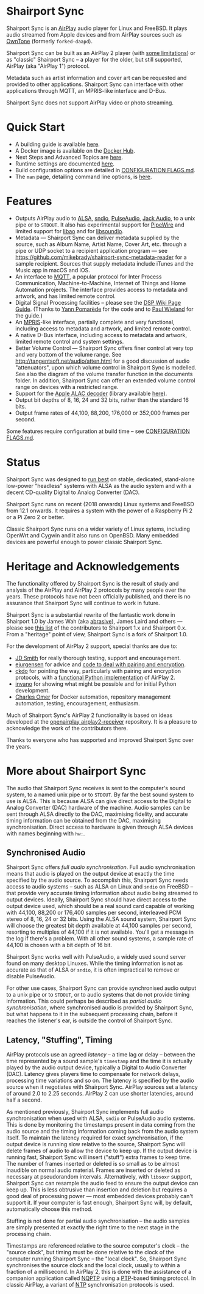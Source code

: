 # Shairport Sync
Shairport Sync is an [AirPlay](https://www.pocket-lint.com/speakers/news/apple/144646-apple-airplay-2-vs-airplay-what-s-the-difference) audio player for Linux and FreeBSD. It plays audio streamed from Apple devices and from AirPlay sources such as [OwnTone](https://github.com/owntone/owntone-server) (formerly `forked-daapd`).

Shairport Sync can be built as an AirPlay 2 player (with [some limitations](AIRPLAY2.md#features-and-limitations)) or as "classic" Shairport Sync – a player for the older, but still supported, AirPlay (aka "AirPlay 1") protocol.

Metadata such as artist information and cover art can be requested and provided to other applications. Shairport Sync can interface with other applications through MQTT, an MPRIS-like interface and D-Bus.

Shairport Sync does not support AirPlay video or photo streaming.

# Quick Start
* A building guide is available [here](BUILD.md).
* A Docker image is available on the [Docker Hub](https://hub.docker.com/r/mikebrady/shairport-sync).
* Next Steps and Advanced Topics are [here](ADVANCED%20TOPICS/README.md).
* Runtime settings are documented [here](scripts/shairport-sync.conf).
* Build configuration options are detailed in [CONFIGURATION FLAGS.md](CONFIGURATION%20FLAGS.md).
* The `man` page, detailing command line options, is [here](https://htmlpreview.github.io/?https://github.com/mikebrady/shairport-sync/blob/master/man/shairport-sync.html).

# Features
* Outputs AirPlay audio to [ALSA](https://www.alsa-project.org/wiki/Main_Page), [sndio](http://www.sndio.org), [PulseAudio](https://www.freedesktop.org/wiki/Software/PulseAudio/), [Jack Audio](http://jackaudio.org), to a unix pipe or to `STDOUT`. It also has experimental support for [PipeWire](https://pipewire.org) and limited support for [libao](https://xiph.org/ao/) and for [libsoundio](http://libsound.io).
* Metadata — Shairport Sync can deliver metadata supplied by the source, such as Album Name, Artist Name, Cover Art, etc. through a pipe or UDP socket to a recipient application program — see https://github.com/mikebrady/shairport-sync-metadata-reader for a sample recipient. Sources that supply metadata include iTunes and the Music app in macOS and iOS.
* An interface to [MQTT](https://en.wikipedia.org/wiki/MQTT), a popular protocol for Inter Process Communication, Machine-to-Machine, Internet of Things and Home Automation projects. The interface provides access to metadata and artwork, and has limited remote control.
* Digital Signal Processing facilities – please see the [DSP Wiki Page Guide](https://github.com/mikebrady/shairport-sync/wiki/Digital-Signal-Processing-with-Shairport-Sync). (Thanks to [Yann Pomarède](https://github.com/yannpom) for the code and to [Paul Wieland](https://github.com/PaulWieland) for the guide.)
* An [MPRIS](https://specifications.freedesktop.org/mpris-spec/2.2/)-like interface, partially complete and very functional, including access to metadata and artwork, and limited remote control.
* A native D-Bus interface, including access to metadata and artwork, limited remote control and system settings.
* Better Volume Control — Shairport Sync offers finer control at very top and very bottom of the volume range. See http://tangentsoft.net/audio/atten.html for a good discussion of audio "attenuators", upon which volume control in Shairport Sync is modelled. See also the diagram of the volume transfer function in the documents folder. In addition, Shairport Sync can offer an extended volume control range on devices with a restricted range.
* Support for the [Apple ALAC decoder](https://macosforge.github.io/alac/) (library available [here](https://github.com/mikebrady/alac)).
* Output bit depths of 8, 16, 24 and 32 bits, rather than the standard 16 bits.
* Output frame rates of 44,100, 88,200, 176,000 or 352,000 frames per second.

Some features require configuration at build time – see [CONFIGURATION FLAGS.md](CONFIGURATION%20FLAGS.md).

# Status
Shairport Sync was designed to [run best](ADVANCED%20TOPICS/GetTheBest.md) on stable, dedicated, stand-alone low-power "headless" systems with ALSA as the audio system and with a decent CD-quality Digital to Analog Converter (DAC).

Shairport Sync runs on recent (2018 onwards) Linux systems and FreeBSD from 12.1 onwards. It requires a system with the power of a Raspberry Pi 2 or a Pi Zero 2 or better.

Classic Shairport Sync runs on a wider variety of Linux sytems, including OpenWrt and Cygwin and it also runs on OpenBSD. Many embedded devices are powerful enough to power classic Shairport Sync.

# Heritage and Acknowledgements
The functionality offered by Shairport Sync is the result of study and analysis of the AirPlay and AirPlay 2 protocols by many people over the years. These protocols have not been officially published, and there is no assurance that Shairport Sync will continue to work in future.

Shairport Sync is a substantial rewrite of the fantastic work done in Shairport 1.0 by James Wah (aka [abrasive](https://github.com/abrasive)), James Laird and others — please see [this list](https://github.com/abrasive/shairport/blob/master/README.md#contributors-to-version-1x) of the contributors to Shairport 1.x and Shairport 0.x. From a "heritage" point of view, Shairport Sync is a fork of Shairport 1.0.

For the development of AirPlay 2 support, special thanks are due to:
* [JD Smith](https://github.com/jdtsmith) for really thorough testing, support and encouragement.
* [ejurgensen](https://github.com/ejurgensen) for advice and [code to deal with pairing and encryption](https://github.com/ejurgensen/pair_ap).
* [ckdo](https://github.com/ckdo) for pointing the way, particularly with pairing and encryption protocols, with a [functional Python implementation](https://github.com/ckdo/airplay2-receiver) of AirPlay 2.
* [invano](https://github.com/invano) for showing what might be possible and for initial Python development.
* [Charles Omer](https://github.com/charlesomer) for Docker automation, repository management automation, testing, encouragement, enthusiasm.

Much of Shairport Sync's AirPlay 2 functionality is based on ideas developed at the [openairplay airplay2-receiver]( https://github.com/openairplay/airplay2-receiver) repository. It is a pleasure to acknowledge the work of the contributors there.

Thanks to everyone who has supported and improved Shairport Sync over the years.

# More about Shairport Sync
The audio that Shairport Sync receives is sent to the computer's sound system, to a named unix pipe or to `STDOUT`. By far the best sound system to use is ALSA. This is because ALSA can give direct access to the Digital to Analog Converter (DAC) hardware of the machine. Audio samples can be sent through ALSA directly to the DAC, maximising fidelity, and accurate timing information can be obtained from the DAC, maximising synchronisation. Direct access to hardware is given through ALSA devices with names beginning with `hw:`. 

## Synchronised Audio
Shairport Sync offers *full audio synchronisation*. Full audio synchronisation means that audio is played on the output device at exactly the time specified by the audio source. To accomplish this, Shairport Sync needs access to audio systems – such as ALSA on Linux and `sndio` on FreeBSD – that provide very accurate timing information about audio being streamed to output devices. Ideally, Shairport Sync should have direct access to the output device used, which should be a real sound card capable of working with 44,100, 88,200 or 176,400 samples per second, interleaved PCM stereo of 8, 16, 24 or 32 bits. Using the ALSA sound system, Shairport Sync will choose the greatest bit depth available at 44,100 samples per second, resorting to multiples of 44,100 if it is not available. You'll get a message in the log if there's a problem. With all other sound systems, a sample rate of 44,100 is chosen with a bit depth of 16 bit.

Shairport Sync works well with PulseAudio, a widely used sound server found on many desktop Linuxes. While the timing information is not as accurate as that of ALSA or `sndio`, it is often impractical to remove or disable PulseAudio. 

For other use cases, Shairport Sync can provide synchronised audio output to a unix pipe or to `STDOUT`, or to audio systems that do not provide timing information. This could perhaps be described as *partial audio synchronisation*, where synchronised audio is provided by Shairport Sync, but what happens to it in the subsequent processing chain, before it reaches the listener's ear, is outside the control of Shairport Sync.

## Latency, "Stuffing", Timing
AirPlay protocols use an agreed *latency* – a time lag or delay – between the time represented by a sound sample's `timestamp` and the time it is actually played by the audio output device, typically a Digital to Audio Converter (DAC). Latency gives players time to compensate for network delays, processing time variations and so on. The latency is specified by the audio source when it negotiates with Shairport Sync. AirPlay sources set a latency of around 2.0 to 2.25 seconds. AirPlay 2 can use shorter latencies, around half a second.

As mentioned previously, Shairport Sync implements full audio synchronisation when used with ALSA, `sndio` or PulseAudio audio systems. This is done by monitoring the timestamps present in data coming from the audio source and the timing information coming back from the audio system itself. To maintain the  latency required for exact synchronisation, if the output device is running slow relative to the source, Shairport Sync will delete frames of audio to allow the device to keep up. If the output device is running fast, Shairport Sync will insert ("stuff") extra frames to keep time. The number of frames inserted or deleted is so small as to be almost inaudible on normal audio material. Frames are inserted or deleted as necessary at pseudorandom intervals. Alternatively, with `libsoxr` support, Shairport Sync can resample the audio feed to ensure the output device can keep up. This is less obtrusive than insertion and deletion but requires a good deal of processing power — most embedded devices probably can't support it. If your computer is fast enough, Shairport Sync will, by default, automatically choose this method.

Stuffing is not done for partial audio synchronisation – the audio samples are simply presented at exactly the right time to the next stage in the processing chain.

Timestamps are referenced relative to the source computer's clock – the "source clock", but timing must be done relative to the clock of the computer running Shairport Sync – the "local clock". So, Shairport Sync synchronises the source clock and the local clock, usually to within a fraction of a millisecond. In AirPlay 2, this is done with the assistance of a companion application called [NQPTP](https://github.com/mikebrady/nqptp) using a [PTP](https://en.wikipedia.org/wiki/Precision_Time_Protocol)-based timing protocol. In classic AirPlay, a variant of [NTP](https://en.wikipedia.org/wiki/Network_Time_Protocol) synchronisation protocols is used.
